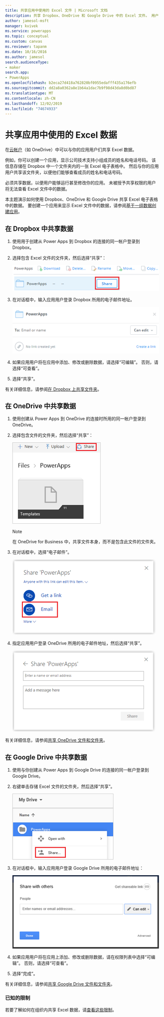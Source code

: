 ```yaml
---
title: 共享应用中使用的 Excel 文件 | Microsoft 文档
description: 共享 Dropbox、OneDrive 和 Google Drive 中的 Excel 文件。 用户可以编辑、查看文件和文件夹。
author: jamesol-msft
manager: kvivek
ms.service: powerapps
ms.topic: conceptual
ms.custom: canvas
ms.reviewer: tapanm
ms.date: 10/16/2016
ms.author: jamesol
search.audienceType:
- maker
search.app:
- PowerApps
ms.openlocfilehash: b2eca27d418a762820bf0955edafff435a176efb
ms.sourcegitcommit: dd2a8a0362a8e1b64a1dac7b9f98d43da8d0bd87
ms.translationtype: MT
ms.contentlocale: zh-CN
ms.lasthandoff: 12/02/2019
ms.locfileid: "74674933"
---
```

# <a name="share-excel-data-used-by-your-app"></a>共享应用中使用的 Excel 数据
在[云帐户](connections/cloud-storage-blob-connections.md)（如 OneDrive）中可以与你的应用用户们共享 Excel 数据。

例如，你可以创建一个应用，显示公司技术支持小组成员的姓名和电话号码。 该信息存储在 Dropbox 中一个文件夹内的一张 Excel 电子表格中。 然后与你的应用用户共享该文件夹，以便他们能够查看成员的姓名和电话号码。

必须共享数据，以便用户能够运行甚至修改你的应用。 未被授予共享权限的用户将无法查看 Excel 文件中的数据。

本主题演示如何使用 Dropbox、OneDrive 和 Google Drive 共享 Excel 电子表格中的数据。 要创建一个应用来显示 Excel 文件中的数据，请参阅[基于一组数据创建应用](get-started-create-from-data.md)。

## <a name="share-data-in-dropbox"></a>在 Dropbox 中共享数据
1. 使用用于创建从 Power Apps 到 Dropbox 的连接的同一帐户登录到 Dropbox。
2. 选择包含 Excel 文件的文件夹，然后选择“共享”：  
   
    ![共享命令](./media/share-app-data/dropbox-share.png)
3. 在对话框中，输入应用用户登录 Dropbox 所用的电子邮件地址。  
   
    ![Dropbox 上的共享](./media/share-app-data/dropbox-perms.png)
4. 如果应用用户将在应用中添加、修改或删除数据，请选择“可编辑”。 否则，请选择“可查看”。
5. 选择“共享”。

有关详细信息，请参阅[在 Dropbox 上共享文件夹](https://www.dropbox.com/en/help/19)。

## <a name="share-data-in-onedrive"></a>在 OneDrive 中共享数据
1. 使用创建从 Power Apps 到 OneDrive 的连接时所用的同一帐户登录到 OneDrive。
2. 选择包含文件的文件夹，然后选择“共享”：  
   
    ![共享命令](./media/share-app-data/onedrive-share.png)
   
    > [!NOTE]
   > 在 OneDrive for Business 中，共享文件本身，而不是包含此文件的文件夹。
3. 在对话框中，选择“电子邮件”。
   
    ![通过电子邮件共享](./media/share-app-data/onedrive-email.png)
4. 指定应用用户登录 OneDrive 所用的电子邮件地址，然后选择“共享”。  
   
    ![指定用户](./media/share-app-data/onedrive-perms.png)

有关详细信息，请参阅[共享 OneDrive 文件和文件夹](https://support.office.com/article/Share-OneDrive-files-and-folders-and-change-permissions-9fcc2f7d-de0c-4cec-93b0-a82024800c07)。

## <a name="share-data-in-google-drive"></a>在 Google Drive 中共享数据
1. 使用与你创建从 Power Apps 到 Google Drive 的连接的同一帐户登录到 Google Drive。
2. 右键单击存储 Excel 文件的文件夹，然后选择“共享”。  
   
    ![共享命令](./media/share-app-data/googledrive-share.png)
3. 在对话框中，输入应用用户登录 Google Drive 所用的电子邮件地址：  
   
    ![指定用户](./media/share-app-data/googledrive-perms.png)
4. 如果应用用户将在应用上添加、修改或删除数据，请在权限列表中选择“可编辑”。 否则，请选择“可查看”。
5. 选择“完成”。

有关详细信息，请参阅[共享 Google Drive 文件和文件夹](https://support.google.com/drive/answer/2494822)。

### <a name="known-limitations"></a>已知的限制
若要了解如何在组织内共享 Excel 数据，请[查看这些限制](connections/cloud-storage-blob-connections.md#known-limitations)。

